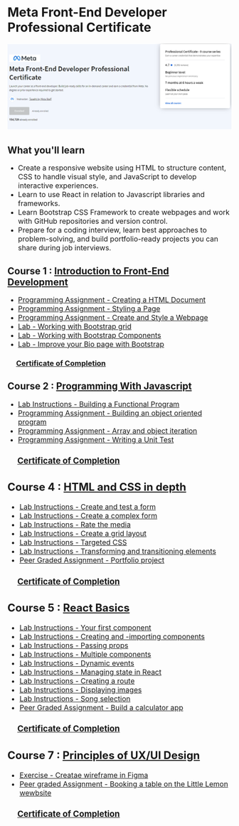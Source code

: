 # Meta Front-End Developer Professional Certificate

<img src="meta-fron-end-title.png" alt="Meta Front-End developer certificate header img"/>

## What you'll learn

-   <font size="3">Create a responsive website using HTML to structure content, CSS to handle visual style, and JavaScript to develop interactive experiences.</font>
-   <font size="3">Learn to use React in relation to Javascript libraries and frameworks.</font>
-   <font size="3">Learn Bootstrap CSS Framework to create webpages and work with GitHub repositories and version control.</font>
-   <font size="3">Prepare for a coding interview, learn best approaches to problem-solving, and build portfolio-ready projects you can share during job interviews.</font>

## Course 1 : [Introduction to Front-End Development](https://www.coursera.org/learn/introduction-to-front-end-development)

-   [<font size="3">Programming Assignment - Creating a HTML Document</font>](/Course1-Introduction-to-Front-End-Development/1-Creating-a-HTML-Document)
-   [<font size="3">Programming Assignment - Styling a Page</font>](/Course1-Introduction-to-Front-End-Development/2-Styling-a-Page)
-   [<font size="3">Programming Assignment - Create and Style a Webpage</font>](/Course1-Introduction-to-Front-End-Development/3-Create-and-Style-a-Webpage)
-   [<font size="3">Lab - Working with Bootstrap grid</font>](/Course1-Introduction-to-Front-End-Development/4-Lab-Working-with-Bootstrap-Grid/)
-   [<font size="3">Lab - Working with Bootstrap Components</font>](/Course1-Introduction-to-Front-End-Development/5-Lab-Working-with-Bootstrap-Components/)
-   [<font size="3">Lab - Improve your Bio page with Bootstrap</font>](/Course1-Introduction-to-Front-End-Development/6-Lab-Improve-your-Bio-Page-with-Bootstrap/)

### &nbsp;&nbsp;&nbsp;&nbsp;&nbsp;[Certificate of Completion](https://coursera.org/share/57c72c94f78302be01c359351247dd68) <br />

## Course 2 : [Programming With Javascript](/Course2-Programming-with-Javascript/)

-   [<font size="3">Lab Instructions - Building a Functional Program</fon>](/Course2-Programming-with-Javascript/1-Lab-Instructions-Building-a-Functional-Program)
-   [<font size="3">Programming Assignment - Building an object oriented program</font>](/Course2-Programming-with-Javascript/2-Programming-Assignment-Building-an-object-oriented-program)
-   [<font size="3">Programming Assignment - Array and object iteration</font>](/Course2-Programming-with-Javascript/3-Programming-Assignment-Array-and-object-iteration)
-   [<font size="3">Programming Assignment - Writing a Unit Test</font>](/Course2-Programming-with-Javascript/4-Programming-Assignment-Writing-a-Unit-Test)

### &nbsp;&nbsp;&nbsp;&nbsp;&nbsp;[Certificate of Completion](https://coursera.org/share/795965eee2cb169f8716bffcccffdcc0) <br />

## Course 4 : [HTML and CSS in depth](/Course4-HTML-and-CSS-in-depth/)

-   [<font size="3">Lab Instructions - Create and test a form</fon>](/Course4-HTML-and-CSS-in-depth/1-Lab-Create-and-test-a-form)
-   [<font size="3">Lab Instructions - Create a complex form</font>](/Course4-HTML-and-CSS-in-depth/2-Lab-Create-a-complex-form)
-   [<font size="3">Lab Instructions - Rate the media</font>](/Course4-HTML-and-CSS-in-depth/3-Lab-Rate-the-media)
-   [<font size="3">Lab Instructions - Create a grid layout</font>](/Course4-HTML-and-CSS-in-depth/4-Lab-Create-a-grid-layout)
-   [<font size="3">Lab Instructions - Targeted CSS</font>](/Course4-HTML-and-CSS-in-depth/5-Lab-Targeted-CSS)
-   [<font size="3">Lab Instructions - Transforming and transitioning elements</font>](/Course4-HTML-and-CSS-in-depth/6-Lab-Transforming-and-transitioning-elements)
-   [<font size="3">Peer Graded Assignment - Portfolio project](/Course4-HTML-and-CSS-in-depth/7-Peer-graded-Assignment-Portfolio-project)

### &nbsp;&nbsp;&nbsp;&nbsp;&nbsp;[Certificate of Completion](https://coursera.org/share/16d26d90e715a13b8babe6ec53815bcf) <br />

## Course 5 : [React Basics](/Course5-React-Basics/)

-   [<font size="3">Lab Instructions - Your first component</font>](/Course5-React-Basics/1-Lab-Your-first-component)
-   [<font size="3">Lab Instructions - Creating and -importing components</font>](/Course5-React-Basics/2-Lab-Creating-and-importing-components)
-   [<font size="3">Lab Instructions - Passing props</font>](/Course5-React-Basics/3-Lab-Passing-props)
-   [<font size="3">Lab Instructions - Multiple components</font>](/Course5-React-Basics/4-Lab-Multiple-components)
-   [<font size="3">Lab Instructions - Dynamic events</font>](/Course5-React-Basics/5-Lab-Dynamic-events)
-   [<font size="3">Lab Instructions - Managing state in React</font>](/Course5-React-Basics/6-Lab-Managing-state-in-React)
-   [<font size="3">Lab Instructions - Creating a route</font>](/Course5-React-Basics/7-Lab-Creating-a-route)
-   [<font size="3">Lab Instructions - Displaying images</font>](/Course5-React-Basics/8-Lab-Displaying-images)
-   [<font size="3">Lab Instructions - Song selection</font>](/Course5-React-Basics/9-Lab-Song-selection)
-   [<font size="3">Peer Graded Assignment - Build a calculator app](/Course5-React-Basics/10-Peer-graded-Assignment-Build-a-calculator-app)

### &nbsp;&nbsp;&nbsp;&nbsp;&nbsp;[Certificate of Completion](https://coursera.org/share/24c812300bcd0b147a96d3c0d9fdf70a) <br />

## Course 7 : [Principles of UX/UI Design](/Course7-Principles-of-UX-UI-Design/)

-   [<font size="3">Exercise - Creatae wireframe in Figma</font>](/Course7-Principles-of-UX-UI-Design/1-Exercise-Create-wireframe-in-Figma)
-   [<font size="3">Peer graded Assignment - Booking a table on the Little Lemon wewbsite</font>](/Course7-Principles-of-UX-UI-Design/2-Peer-graded-Assignment-Booking-a-table-on-the-Little-Lemon-website)

### &nbsp;&nbsp;&nbsp;&nbsp;&nbsp;[Certificate of Completion](https://coursera.org/share/0b90ee2af838eac40effa5e103e468e5) <br />

